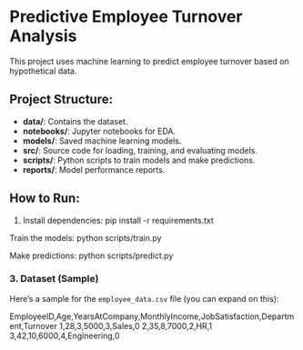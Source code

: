 # Predictive Employee Turnover Analysis

This project uses machine learning to predict employee turnover based on hypothetical data.

## Project Structure:
- **data/**: Contains the dataset.
- **notebooks/**: Jupyter notebooks for EDA.
- **models/**: Saved machine learning models.
- **src/**: Source code for loading, training, and evaluating models.
- **scripts/**: Python scripts to train models and make predictions.
- **reports/**: Model performance reports.

## How to Run:

1. Install dependencies:
   pip install -r requirements.txt

Train the models:
python scripts/train.py

Make predictions:
python scripts/predict.py

### 3. Dataset (Sample)
Here’s a sample for the `employee_data.csv` file (you can expand on this):

EmployeeID,Age,YearsAtCompany,MonthlyIncome,JobSatisfaction,Department,Turnover
1,28,3,5000,3,Sales,0
2,35,8,7000,2,HR,1
3,42,10,6000,4,Engineering,0
